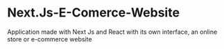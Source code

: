 # Next.Js-E-Comerce-Website
Application made with Next Js and React with its own interface, an online store or e-commerce website
